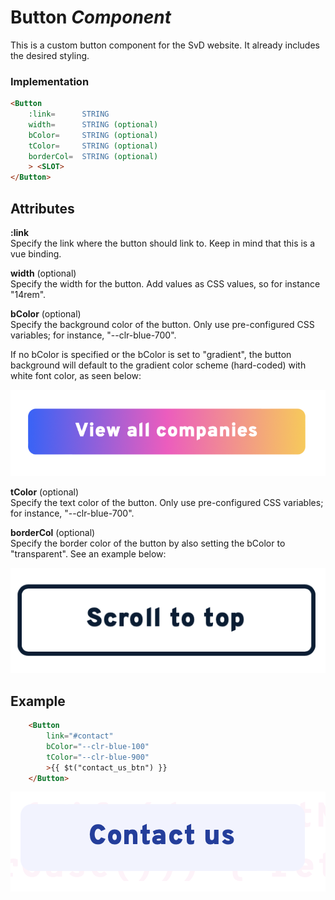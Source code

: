# Button  *Component*

This is a custom button component for the SvD website. It already includes the desired styling. 

### Implementation
```HTML
<Button
    :link=      STRING
    width=      STRING (optional)
    bColor=     STRING (optional)
    tColor=     STRING (optional)
    borderCol=  STRING (optional)
    > <SLOT>
</Button>
```

## Attributes
**:link** \
Specify the link where the button should link to. Keep in mind that this is a vue binding.

**width** (optional)\
Specify the width for the button. Add values as CSS values, so for instance "14rem".

**bColor** (optional)\
Specify the background color of the button. Only use pre-configured CSS variables; for instance, "--clr-blue-700".

If no bColor is specified or the bColor is set to "gradient", the button background will default to the gradient color scheme (hard-coded) with white font color, as seen below:

![button_default_gradient](/documentation/img/button_default_gradient.png)


**tColor** (optional) \
Specify the text color of the button. Only use pre-configured CSS variables; for instance, "--clr-blue-700". 

**borderCol** (optional) \
Specify the border color of the button by also setting the bColor to "transparent". See an example below:

![button_border](/documentation/img/button_border.png)



## Example
```HTML
    <Button
        link="#contact"
        bColor="--clr-blue-100"
        tColor="--clr-blue-900"
        >{{ $t("contact_us_btn") }}
    </Button>
```

![button_example](/documentation/img/button_example.png)
